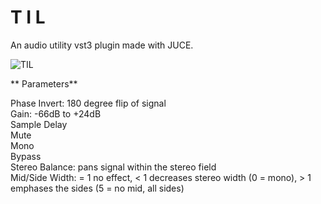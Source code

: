 # T I L

An audio utility vst3 plugin made with JUCE.

![TIL]( https://github.com/bbgreene/TIL/blob/master/Screenshots/MyUtility%20-%20gui.png?raw=true
 "TIL")
  
** Parameters**
 
 Phase Invert: 180 degree flip of signal\
 Gain: -66dB to +24dB\
 Sample Delay\
 Mute\
 Mono\
 Bypass\
 Stereo Balance: pans signal within the stereo field\
 Mid/Side Width: = 1 no effect, < 1 decreases stereo width (0 = mono), > 1 emphases the sides (5 = no mid, all sides)
